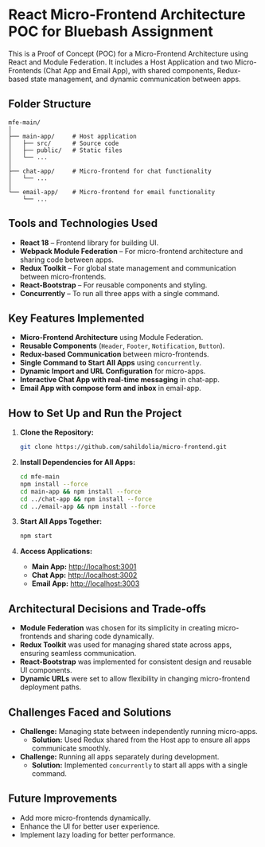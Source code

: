 # React Micro-Frontend Architecture POC for Bluebash Assignment

This is a Proof of Concept (POC) for a Micro-Frontend Architecture using React and Module Federation. It includes a Host Application and two Micro-Frontends (Chat App and Email App), with shared components, Redux-based state management, and dynamic communication between apps.

## Folder Structure
```
mfe-main/
│
├── main-app/     # Host application
│   ├── src/      # Source code
│   ├── public/   # Static files
│   └── ...
│
├── chat-app/     # Micro-frontend for chat functionality
│   └── ...
│
└── email-app/    # Micro-frontend for email functionality
    └── ...
```

## Tools and Technologies Used
- **React 18** – Frontend library for building UI.
- **Webpack Module Federation** – For micro-frontend architecture and sharing code between apps.
- **Redux Toolkit** – For global state management and communication between micro-frontends.
- **React-Bootstrap** – For reusable components and styling.
- **Concurrently** – To run all three apps with a single command.

## Key Features Implemented
- **Micro-Frontend Architecture** using Module Federation.
- **Reusable Components** (`Header`, `Footer`, `Notification`, `Button`).
- **Redux-based Communication** between micro-frontends.
- **Single Command to Start All Apps** using `concurrently`.
- **Dynamic Import and URL Configuration** for micro-apps.
- **Interactive Chat App with real-time messaging** in chat-app.
- **Email App with compose form and inbox** in email-app.

## How to Set Up and Run the Project

1. **Clone the Repository:**
   ```bash
   git clone https://github.com/sahildolia/micro-frontend.git
   ```

2. **Install Dependencies for All Apps:**
   ```bash
   cd mfe-main
   npm install --force
   cd main-app && npm install --force
   cd ../chat-app && npm install --force
   cd ../email-app && npm install --force
   ```

3. **Start All Apps Together:**
   ```bash
   npm start
   ```

4. **Access Applications:**
   - **Main App:** [http://localhost:3001](http://localhost:3001)
   - **Chat App:** [http://localhost:3002](http://localhost:3002)
   - **Email App:** [http://localhost:3003](http://localhost:3003)

## Architectural Decisions and Trade-offs
- **Module Federation** was chosen for its simplicity in creating micro-frontends and sharing code dynamically.
- **Redux Toolkit** was used for managing shared state across apps, ensuring seamless communication.
- **React-Bootstrap** was implemented for consistent design and reusable UI components.
- **Dynamic URLs** were set to allow flexibility in changing micro-frontend deployment paths.

## Challenges Faced and Solutions
- **Challenge:** Managing state between independently running micro-apps.
  - **Solution:** Used Redux shared from the Host app to ensure all apps communicate smoothly.
- **Challenge:** Running all apps separately during development.
  - **Solution:** Implemented `concurrently` to start all apps with a single command.

## Future Improvements
- Add more micro-frontends dynamically.
- Enhance the UI for better user experience.
- Implement lazy loading for better performance.